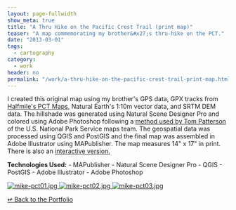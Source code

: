 ```yaml
---
layout: page-fullwidth
show_meta: true
title: "A Thru Hike on the Pacific Crest Trail (print map)"
teaser: "A map commemorating my brother&#x27;s thru-hike on the PCT."
date: "2013-03-01"
tags:
  - cartography 
category:
  - work
header: no
permalink: "/work/a-thru-hike-on-the-pacific-crest-trail-print-map.html"
---
```



I created this original map using my brother's GPS data, GPX tracks from <a href="https://www.pctmap.net/gps/">Halfmile's PCT Maps</a>, Natural Earth's 1:10m vector data, and SRTM DEM data. The hillshade was generated using Natural Scene Designer Pro and colored using Adobe Photoshop following a <a href="http://www.shadedrelief.com/web_relief/">method used by Tom Patterson</a> of the U.S. National Park Service maps team. The geospatial data was processed using QGIS and PostGIS and the final map was assembled in Adobe Illustrator using MAPublisher. The map measures 14" x 17" in print. There is also an <a href="{{site.url}}{{site.baseurl}}/work/a-thru-hike-on-the-pacific-crest-trail-interactive.html">interactive version.</a>

<strong>Technologies Used:</strong>  - MAPublisher  - Natural Scene Designer Pro  - QGIS  - PostGIS  - Adobe Illustrator  - Adobe Photoshop 


  <a href="{{site.url}}{{site.baseurl}}/images/mike-pct01.jpg" target="_blank">
    <img class="portfolio" src="{{site.url}}{{site.baseurl}}/images/mike-pct01.jpg" alt="mike-pct01.jpg">
  </a>

  <a href="{{site.url}}{{site.baseurl}}/images/mike-pct02.jpg" target="_blank">
    <img class="portfolio" src="{{site.url}}{{site.baseurl}}/images/mike-pct02.jpg" alt="mike-pct02.jpg">
  </a>

  <a href="{{site.url}}{{site.baseurl}}/images/mike-pct03.jpg" target="_blank">
    <img class="portfolio" src="{{site.url}}{{site.baseurl}}/images/mike-pct03.jpg" alt="mike-pct03.jpg">
  </a>



[<span class="back-arrow">&#8619;</span> Back to the Portfolio](/work/)